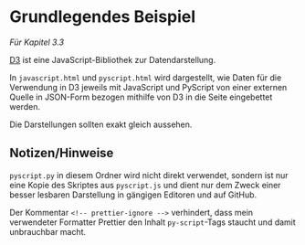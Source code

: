 # Grundlegendes Beispiel

_Für Kapitel 3.3_

[D3](https://d3js.org/) ist eine JavaScript-Bibliothek zur Datendarstellung.

In `javascript.html` und `pyscript.html` wird dargestellt, wie Daten für die Verwendung in D3 jeweils mit JavaScript und PyScript von einer externen Quelle in JSON-Form bezogen mithilfe von D3 in die Seite eingebettet werden.

Die Darstellungen sollten exakt gleich aussehen.

## Notizen/Hinweise

`pyscript.py` in diesem Ordner wird nicht direkt verwendet, sondern ist nur eine Kopie des Skriptes aus `pyscript.js` und dient nur dem Zweck einer besser lesbaren Darstellung in gängigen Editoren und auf GitHub.

Der Kommentar `<!-- prettier-ignore -->` verhindert, dass mein verwendeter Formatter Prettier den Inhalt `py-script`-Tags staucht und damit unbrauchbar macht.
